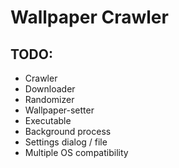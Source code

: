 # Wallpaper Crawler

## TODO:

* Crawler
* Downloader
* Randomizer
* Wallpaper-setter
* Executable
* Background process
* Settings dialog / file
* Multiple OS compatibility



